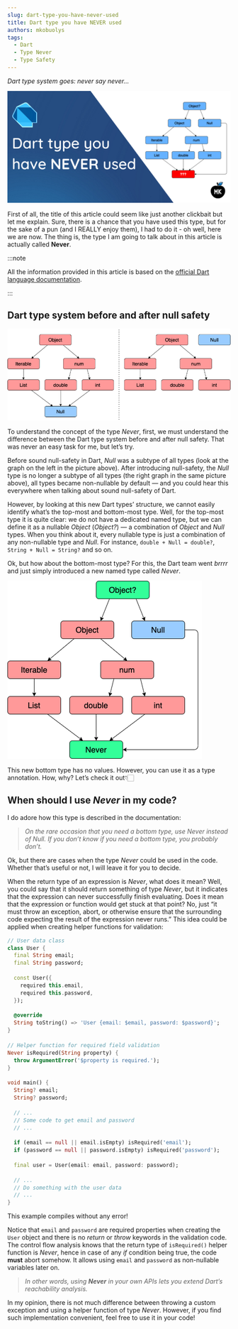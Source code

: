 ```yaml
---
slug: dart-type-you-have-never-used
title: Dart type you have NEVER used
authors: mkobuolys
tags:
  - Dart
  - Type Never
  - Type Safety
---
```


_Dart type system goes: never say never…_

![Header image](./img/header.png)

First of all, the title of this article could seem like just another clickbait but let me explain. Sure, there is a chance that you have used this type, but for the sake of a pun (and I REALLY enjoy them), I had to do it - oh well, here we are now. The thing is, the type I am going to talk about in this article is actually called **Never**.

<!--truncate-->

:::note

All the information provided in this article is based on the [official Dart language documentation](https://dart.dev/null-safety/understanding-null-safety).

:::

## Dart type system before and after null safety

![Dart type system before (left) and after (right) null safety](./img/dart-type-system.png)

To understand the concept of the type _Never_, first, we must understand the difference between the Dart type system before and after null safety. That was never an easy task for me, but let’s try.

Before sound null-safety in Dart, _Null_ was a subtype of all types (look at the graph on the left in the picture above). After introducing null-safety, the _Null_ type is no longer a subtype of all types (the right graph in the same picture above), all types became non-nullable by default — and you could hear this everywhere when talking about sound null-safety of Dart.

However, by looking at this new Dart types’ structure, we cannot easily identify what’s the top-most and bottom-most type. Well, for the top-most type it is quite clear: we do not have a dedicated named type, but we can define it as a nullable _Object_ (_Object?_) — a combination of _Object_ and _Null_ types. When you think about it, every nullable type is just a combination of any non-nullable type and _Null_. For instance, `double + Null = double?`, `String + Null = String?` and so on.

Ok, but how about the bottom-most type? For this, the Dart team went _brrrr_ and just simply introduced a new named type called _Never_.

![Dart type system with Never](./img/dart-type-system-with-never.png)

This new bottom type has no values. However, you can use it as a type annotation. How, why? Let’s check it out👇🏻

## When should I use _Never_ in my code?

I do adore how this type is described in the documentation:

> _On the rare occasion that you need a bottom type, use Never instead of Null. If you don’t know if you need a bottom type, you probably don’t._

Ok, but there are cases when the type _Never_ could be used in the code. Whether that’s useful or not, I will leave it for you to decide.

When the return type of an expression is _Never_, what does it mean? Well, you could say that it should return something of type _Never_, but it indicates that the expression can never successfully finish evaluating. Does it mean that the expression or function would get stuck at that point? No, just “it must throw an exception, abort, or otherwise ensure that the surrounding code expecting the result of the expression never runs.” This idea could be applied when creating helper functions for validation:

```dart
// User data class
class User {
  final String email;
  final String password;

  const User({
    required this.email,
    required this.password,
  });

  @override
  String toString() => 'User {email: $email, password: $password}';
}

// Helper function for required field validation
Never isRequired(String property) {
  throw ArgumentError('$property is required.');
}

void main() {
  String? email;
  String? password;

  // ...
  // Some code to get email and password
  // ...

  if (email == null || email.isEmpty) isRequired('email');
  if (password == null || password.isEmpty) isRequired('password');

  final user = User(email: email, password: password);

  // ...
  // Do something with the user data
  // ...
}
```

This example compiles without any error!

Notice that `email` and `password` are required properties when creating the `User` object and there is no _return_ or _throw_ keywords in the validation code. The control flow analysis knows that the return type of `isRequired()` helper function is _Never_, hence in case of any _if_ condition being true, the code **must** abort somehow. It allows using `email` and `password` as non-nullable variables later on.

> _In other words, using **Never** in your own APIs lets you extend Dart’s reachability analysis._

In my opinion, there is not much difference between throwing a custom exception and using a helper function of type _Never_. However, if you find such implementation convenient, feel free to use it in your code!
